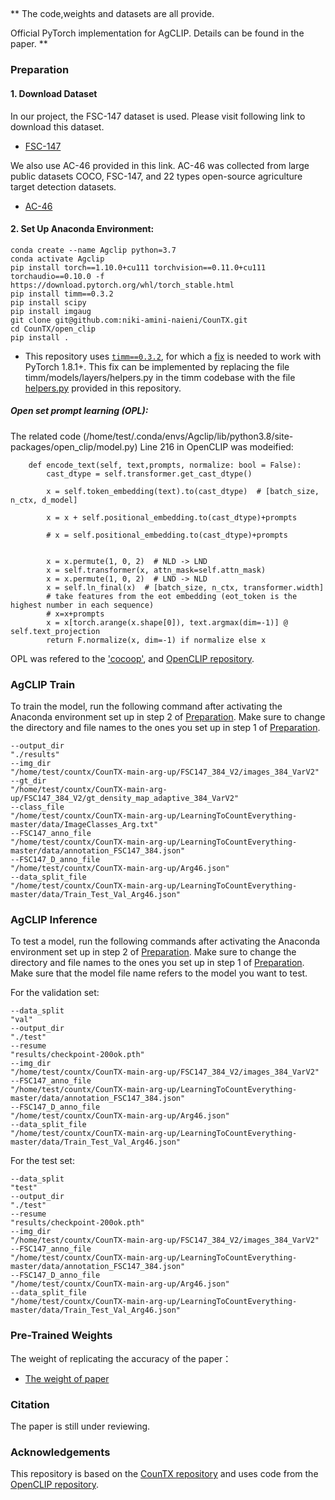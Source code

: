 ## 
**
The code,weights and datasets are all provide.

Official PyTorch implementation for AgCLIP. Details can be found in the paper.
**

### Preparation
#### 1. Download Dataset

In our project, the FSC-147 dataset is used.
Please visit following link to download this dataset.

* [FSC-147](https://github.com/cvlab-stonybrook/LearningToCountEverything)

We also use AC-46 provided in this link.
AC-46 was collected from large public datasets COCO, FSC-147, and 22 types open-source agriculture target detection datasets.

* [AC-46](https://drive.google.com/file/d/1yp3yoD_GRCMTF1lQFjNARkvnMjazY4kH/view?usp=drive_link)


#### 2. Set Up Anaconda Environment:

```
conda create --name Agclip python=3.7
conda activate Agclip
pip install torch==1.10.0+cu111 torchvision==0.11.0+cu111 torchaudio==0.10.0 -f https://download.pytorch.org/whl/torch_stable.html
pip install timm==0.3.2
pip install scipy
pip install imgaug
git clone git@github.com:niki-amini-naieni/CounTX.git
cd CounTX/open_clip
pip install .
```
* This repository uses [`timm==0.3.2`](https://github.com/rwightman/pytorch-image-models), for which a [fix](https://github.com/rwightman/pytorch-image-models/issues/420#issuecomment-776459842) is needed to work with PyTorch 1.8.1+. This fix can be implemented by replacing the file timm/models/layers/helpers.py in the timm codebase with the file [helpers.py](https://github.com/niki-amini-naieni/CounTX/blob/main/helpers.py) provided in this repository.

##### Open set prompt learning (OPL):

The related code (/home/test/.conda/envs/Agclip/lib/python3.8/site-packages/open_clip/model.py) Line 216 in OpenCLIP was modeified:
```
    def encode_text(self, text,prompts, normalize: bool = False):
        cast_dtype = self.transformer.get_cast_dtype()

        x = self.token_embedding(text).to(cast_dtype)  # [batch_size, n_ctx, d_model]

        x = x + self.positional_embedding.to(cast_dtype)+prompts

        # x = self.positional_embedding.to(cast_dtype)+prompts

        
        x = x.permute(1, 0, 2)  # NLD -> LND
        x = self.transformer(x, attn_mask=self.attn_mask)
        x = x.permute(1, 0, 2)  # LND -> NLD
        x = self.ln_final(x)  # [batch_size, n_ctx, transformer.width]
        # take features from the eot embedding (eot_token is the highest number in each sequence)
        # x=x+prompts
        x = x[torch.arange(x.shape[0]), text.argmax(dim=-1)] @ self.text_projection
        return F.normalize(x, dim=-1) if normalize else x
```


OPL was refered to the ['cocoop'](https://github.com/KaiyangZhou/CoOp), and [OpenCLIP repository](https://github.com/mlfoundations/open_clip). 

### AgCLIP Train

To train the model, run the following command after activating the Anaconda environment set up in step 2 of [Preparation](#preparation). Make sure to change the directory and file names to the ones you set up in step 1 of [Preparation](#preparation). 

```
--output_dir
"./results"
--img_dir
"/home/test/countx/CounTX-main-arg-up/FSC147_384_V2/images_384_VarV2"
--gt_dir
"/home/test/countx/CounTX-main-arg-up/FSC147_384_V2/gt_density_map_adaptive_384_VarV2"
--class_file
"/home/test/countx/CounTX-main-arg-up/LearningToCountEverything-master/data/ImageClasses_Arg.txt"
--FSC147_anno_file
"/home/test/countx/CounTX-main-arg-up/LearningToCountEverything-master/data/annotation_FSC147_384.json"
--FSC147_D_anno_file
"/home/test/countx/CounTX-main-arg-up/Arg46.json"
--data_split_file
"/home/test/countx/CounTX-main-arg-up/LearningToCountEverything-master/data/Train_Test_Val_Arg46.json"
```

### AgCLIP Inference
To test a model, run the following commands after activating the Anaconda environment set up in step 2 of [Preparation](#preparation). Make sure to change the directory and file names to the ones you set up in step 1 of [Preparation](#preparation). Make sure that the model file name refers to the model you want to test. 

For the validation set:

```
--data_split
"val"
--output_dir
"./test"
--resume
"results/checkpoint-200ok.pth"
--img_dir
"/home/test/countx/CounTX-main-arg-up/FSC147_384_V2/images_384_VarV2"
--FSC147_anno_file
"/home/test/countx/CounTX-main-arg-up/LearningToCountEverything-master/data/annotation_FSC147_384.json"
--FSC147_D_anno_file
"/home/test/countx/CounTX-main-arg-up/Arg46.json"
--data_split_file
"/home/test/countx/CounTX-main-arg-up/LearningToCountEverything-master/data/Train_Test_Val_Arg46.json"
```

For the test set:

```
--data_split
"test"
--output_dir
"./test"
--resume
"results/checkpoint-200ok.pth"
--img_dir
"/home/test/countx/CounTX-main-arg-up/FSC147_384_V2/images_384_VarV2"
--FSC147_anno_file
"/home/test/countx/CounTX-main-arg-up/LearningToCountEverything-master/data/annotation_FSC147_384.json"
--FSC147_D_anno_file
"/home/test/countx/CounTX-main-arg-up/Arg46.json"
--data_split_file
"/home/test/countx/CounTX-main-arg-up/LearningToCountEverything-master/data/Train_Test_Val_Arg46.json"
```

### Pre-Trained Weights
The weight of replicating the accuracy of the paper：
* [The weight of paper](https://drive.google.com/file/d/1bLYgfxeOvpHow99W3EvlzBVn80LkVuR5/view?usp=drive_link)





### Citation

The paper is still under reviewing.

### Acknowledgements

This repository is based on the [CounTX repository](https://github.com/niki-amini-naieni/CounTX) and uses code from the [OpenCLIP repository](https://github.com/mlfoundations/open_clip). 



